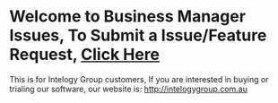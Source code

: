 # Welcome to Business Manager Issues, To Submit a Issue/Feature Request, [Click Here](https://github.com/IntelogyGroup/BusinessManagerIssues/issues)


This is for Intelogy Group customers, If you are interested in buying or trialing our software, our website is: http://intelogygroup.com.au
